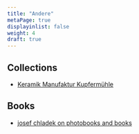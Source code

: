 ```yaml
---
title: "Andere"
metaPage: true
displayinlist: false
weight: 4
draft: true
---
```


## Collections

* [Keramik Manufaktur Kupfermühle](http://kmk.golz.info/kmk.htm)

## Books

* [josef chladek on photobooks and books](https://josefchladek.com/)
